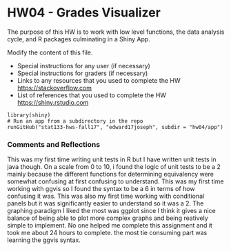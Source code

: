 # HW04 - Grades Visualizer

The purpose of this HW is to work with low level functions, the data analysis cycle, and R packages culminating in a Shiny App.

Modify the content of this file.

- Special instructions for any user (if necessary)
- Special instructions for graders (if necessary)
- Links to any resources that you used to complete the HW
    https://stackoverflow.com
- List of references that you used to complete the HW
    https://shiny.rstudio.com


```
library(shiny)
# Run an app from a subdirectory in the repo
runGitHub("stat133-hws-fall17", "edward17joseph", subdir = "hw04/app")
```

### Comments and Reflections

This was my first time writing unit tests in R but I have written unit tests in java though. On a scale from 0 to 10, i found the logic of unit tests to be a 2 mainly because the different functions for determining equivalency were somewhat confusing at first confusing to understand. This was my first time working with ggvis so I found the syntax to be a 6 in terms of how confusing it was. This was also my first time working with conditional panels but it was significantly easier to understand so it was a 2. The graphing paradigm I liked the most was ggplot since I think it gives a nice balance of being able to plot more complex graphs and being reatively simple to implement. No one helped me complete this assignment and it took me about 24 hours to complete. the most tie consuming part was learning the ggvis syntax.
